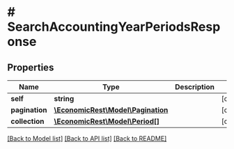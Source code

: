 # # SearchAccountingYearPeriodsResponse

## Properties

Name | Type | Description | Notes
------------ | ------------- | ------------- | -------------
**self** | **string** |  | [optional]
**pagination** | [**\EconomicRest\Model\Pagination**](Pagination.md) |  | [optional]
**collection** | [**\EconomicRest\Model\Period[]**](Period.md) |  | [optional]

[[Back to Model list]](../../README.md#models) [[Back to API list]](../../README.md#endpoints) [[Back to README]](../../README.md)
